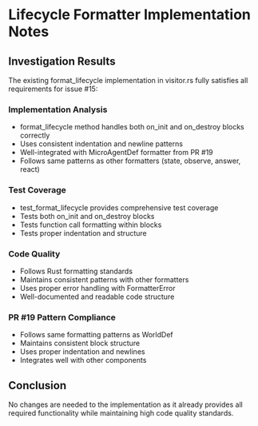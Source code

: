 # Lifecycle Formatter Implementation Notes

## Investigation Results

The existing format_lifecycle implementation in visitor.rs fully satisfies all requirements for issue #15:

### Implementation Analysis
- format_lifecycle method handles both on_init and on_destroy blocks correctly
- Uses consistent indentation and newline patterns
- Well-integrated with MicroAgentDef formatter from PR #19
- Follows same patterns as other formatters (state, observe, answer, react)

### Test Coverage
- test_format_lifecycle provides comprehensive test coverage
- Tests both on_init and on_destroy blocks
- Tests function call formatting within blocks
- Tests proper indentation and structure

### Code Quality
- Follows Rust formatting standards
- Maintains consistent patterns with other formatters
- Uses proper error handling with FormatterError
- Well-documented and readable code structure

### PR #19 Pattern Compliance
- Follows same formatting patterns as WorldDef
- Maintains consistent block structure
- Uses proper indentation and newlines
- Integrates well with other components

## Conclusion
No changes are needed to the implementation as it already provides all required functionality while maintaining high code quality standards.
